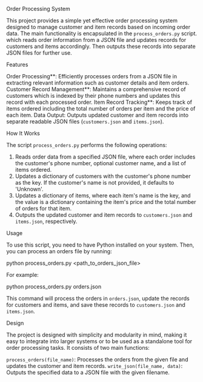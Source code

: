 
Order Processing System

This project provides a simple yet effective order processing system designed to manage customer and item records based on incoming order data. The main functionality is encapsulated in the `process_orders.py` script. which reads order information from a JSON file and updates records for customers and items accordingly. Then outputs these records into separate JSON files for further use.

Features

Order Processing**: Efficiently processes orders from a JSON file in extracting relevant information such as customer details and item orders.
Customer Record Management**: Maintains a comprehensive record of customers which is indexed by their phone numbers and updates this record with each processed order.
Item Record Tracking**: Keeps track of items ordered including the total number of orders per item and the price of each item.
Data Output: Outputs updated customer and item records into separate readable JSON files (`customers.json` and `items.json`).

How It Works

The script `process_orders.py` performs the following operations:

1. Reads order data from a specified JSON file, where each order includes the customer's phone number, optional customer name, and a list of items ordered.
2. Updates a dictionary of customers with the customer's phone number as the key. If the customer's name is not provided, it defaults to 'Unknown'.
3. Updates a dictionary of items, where each item's name is the key, and the value is a dictionary containing the item's price and the total number of orders for that item.
4. Outputs the updated customer and item records to `customers.json` and `items.json`, respectively.

Usage

To use this script, you need to have Python installed on your system. Then, you can process an orders file by running:

python process_orders.py <path_to_orders_json_file>


For example:


python process_orders.py orders.json


This command will process the orders in `orders.json`, update the records for customers and items, and save these records to `customers.json` and `items.json`.

Design

The project is designed with simplicity and modularity in mind, making it easy to integrate into larger systems or to be used as a standalone tool for order processing tasks. It consists of two main functions:

`process_orders(file_name)`: Processes the orders from the given file and updates the customer and item records.
`write_json(file_name, data)`: Outputs the specified data to a JSON file with the given filename.




